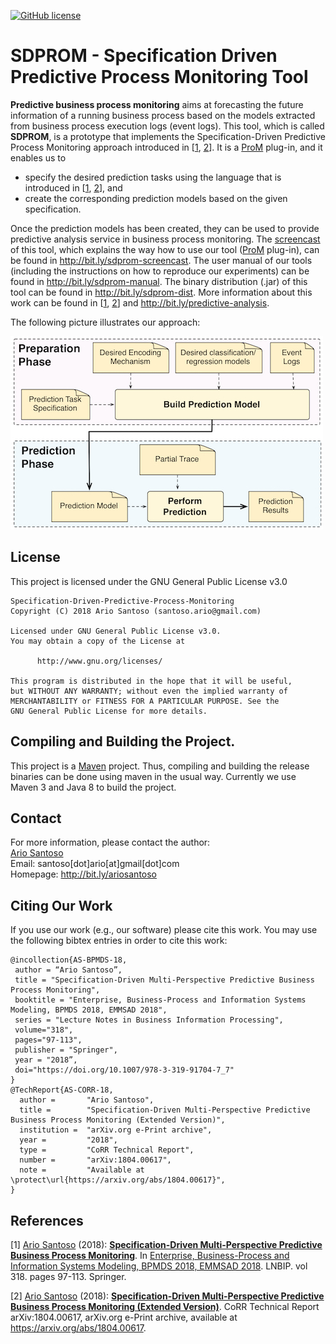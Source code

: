 [![GitHub license](https://img.shields.io/badge/license-GNU%20General%20Public%20License%20v3.0-blue.svg?style=flat)](http://www.gnu.org/licenses/)

# SDPROM - Specification Driven Predictive Process Monitoring Tool

**Predictive business process monitoring** aims at forecasting the future information of a running business process based on the models extracted from business process execution logs (event logs). This tool, which is called **SDPROM**, is a prototype that implements the Specification-Driven Predictive Process Monitoring approach introduced in [[1](https://doi.org/10.1007/978-3-319-91704-7_7), [2](https://arxiv.org/abs/1804.00617)]. It is a [ProM](http://promtools.org) plug-in, and it enables us to
* specify the desired prediction tasks using the language that is introduced in [[1](https://doi.org/10.1007/978-3-319-91704-7_7), [2](https://arxiv.org/abs/1804.00617)], and
* create the corresponding prediction models based on the given specification.

Once the prediction models has been created, they can be used to provide predictive analysis service in business process monitoring. The [screencast](http://bit.ly/sdprom-screencast) of this tool, which explains the way how to use our tool ([ProM](http://promtools.org) plug-in), can be found in http://bit.ly/sdprom-screencast. The user manual  of our tools (including the instructions on how to reproduce our experiments) can be found in http://bit.ly/sdprom-manual. The binary distribution (.jar) of this tool can be found in http://bit.ly/sdprom-dist. More information about this work can be found in [[1](https://doi.org/10.1007/978-3-319-91704-7_7), [2](https://arxiv.org/abs/1804.00617)] and http://bit.ly/predictive-analysis. 

The following picture illustrates our approach:

![approach](/others/approach.jpg)

## License
This project is licensed under the GNU General Public License v3.0

```
Specification-Driven-Predictive-Process-Monitoring
Copyright (C) 2018 Ario Santoso (santoso.ario@gmail.com)

Licensed under GNU General Public License v3.0.
You may obtain a copy of the License at

      http://www.gnu.org/licenses/

This program is distributed in the hope that it will be useful,
but WITHOUT ANY WARRANTY; without even the implied warranty of
MERCHANTABILITY or FITNESS FOR A PARTICULAR PURPOSE. See the
GNU General Public License for more details.

```

## Compiling and Building the Project.

This project is a [Maven](http://maven.apache.org/) project. Thus, compiling and building the release binaries can be done using maven in the usual way. Currently we use Maven 3 and Java 8 to build the project.

## Contact
For more information, please contact the author: <br />
[Ario Santoso](http://bit.ly/ariosantoso) <br />
Email: santoso[dot]ario[at]gmail[dot]com <br />
Homepage: http://bit.ly/ariosantoso 

## Citing Our Work
If you use our work (e.g., our software) please cite this work. You may use the following bibtex entries in order to cite this work:

```
@incollection{AS-BPMDS-18,
 author = “Ario Santoso”,
 title = "Specification-Driven Multi-Perspective Predictive Business Process Monitoring",
 booktitle = "Enterprise, Business-Process and Information Systems Modeling, BPMDS 2018, EMMSAD 2018",
 series = "Lecture Notes in Business Information Processing",
 volume="318",
 pages="97-113",
 publisher = "Springer",
 year = "2018”,
 doi="https://doi.org/10.1007/978-3-319-91704-7_7"
}
@TechReport{AS-CORR-18,
  author =       "Ario Santoso",
  title =        "Specification-Driven Multi-Perspective Predictive Business Process Monitoring (Extended Version)",
  institution =  "arXiv.org e-Print archive",
  year =         "2018",
  type =         "CoRR Technical Report",
  number =       "arXiv:1804.00617",
  note =         "Available at \protect\url{https://arxiv.org/abs/1804.00617}",
}
```

## References
[1] [Ario Santoso](http://bit.ly/ariosantoso) (2018): **[Specification-Driven Multi-Perspective Predictive Business Process Monitoring](https://doi.org/10.1007/978-3-319-91704-7_7)**. In [Enterprise, Business-Process and Information Systems Modeling, BPMDS 2018, EMMSAD 2018](https://doi.org/10.1007/978-3-319-91704-7). LNBIP. vol 318. pages 97-113. Springer.

[2] [Ario Santoso](http://bit.ly/ariosantoso) (2018): **[Specification-Driven Multi-Perspective Predictive Business Process Monitoring (Extended Version)](https://arxiv.org/abs/1804.00617)**. CoRR Technical Report arXiv:1804.00617, arXiv.org e-Print archive, available at https://arxiv.org/abs/1804.00617.
